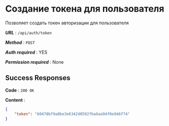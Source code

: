 # Создание токена для пользователя

Позволяет создать токен авторизации для пользователя

***URL*** : `/api/auth/token`

***Method*** : `POST`

***Auth required*** : YES

***Permission required*** : None

## Success Responses

**Code** : `200 OK`

**Content** :

```json
{
    "token": "60478bf9a8be3e6342d0592fba6aa94f0e946f74"
}
```
